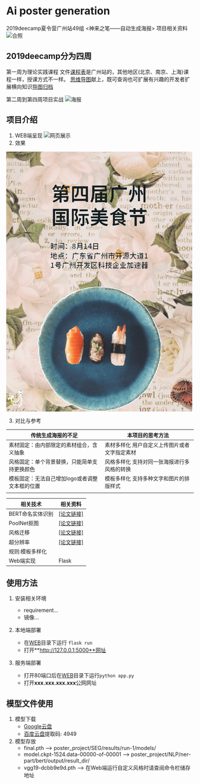 # Ai poster generation
 2019deecamp夏令营广州站49组 <神来之笔——自动生成海报> 项目相关资料
![合照](media/%E5%90%88%E7%85%A7.jpeg)

## 2019deecamp分为四周 
第一周为理论实践课程
文件[课程表](media/%E8%AF%BE%E7%A8%8B%E8%A1%A8.pdf)是广州站的，其他地区(北京、南京、上海)课程一样，授课方式不一样。
[思维导图](./media/mindmap)献上，既可查询也可扩展有兴趣的开发者扩展横向知识[导图归档](media/%E5%AF%BC%E5%9B%BE%E5%BD%92%E6%A1%A3.png)

第二周到第四周项目实战
![海报](media/%E6%B5%B7%E6%8A%A5.png)

## 项目介绍
1. WEB端呈现
![网页展示](media/%E7%BD%91%E9%A1%B5%E5%B1%95%E7%A4%BA-1.png)
1. 效果

<img src="media/%E6%95%88%E6%9E%9C1.png" width="500" hegiht="313" align=center />

3. 对比与参考

| 传统生成海报的不足 | 本项目的思考方法 |
| --- | --- |
| 素材固定：由内部限定的素材组合，含义抽象 | 素材多样化 用户自定义上传图片或者文字指定素材 | 
|  风格固定：单个背景替换，只能简单支持更换颜色| 风格多样化 支持对同一张海报进行多风格的转换 | 
|  模板固定：无法自己增加logo或者调整文本框的位置 | 模板多样化 支持多种文字和图片的排版样式 | 
|  | 

| 相关技术 | 相关资料 |
| --- | --- |
| BERT命名实体识别 | [[论文链接]](https://arxiv.org/abs/1810.04805) |
| PoolNet抠图 | [[论文链接]](https://arxiv.org/abs/1904.09569) |
| 风格迁移 | [[论文链接]](https://cs.stanford.edu/people/jcjohns/papers/eccv16/JohnsonECCV16.pdf) |
| 超分辨率 | [[论文链接]](http://openaccess.thecvf.com/content_cvpr_2017/papers/Ledig_Photo-Realistic_Single_Image_CVPR_2017_paper.pdf) |
| 规则:模板多样化 | |
| Web端实现 | Flask |

## 使用方法
1. 安装相关环境
    * requirement...
    * 镜像...
    
2. 本地端部署
    * 在[WEB](./WEB)目录下运行 ```flask run```
    * 打开**http://127.0.0.1:5000**网址
3. 服务端部署
    * 打开80端口后在[WEB](./WEB)目录下运行```python app.py```
    * 打开**xxx.xxx.xxx.xxx**公网网址
    
## 模型文件使用
1. 模型下载
    * [Google云盘](https://drive.google.com/drive/folders/1dc12sjI0S7-GLn0208qa1L209qHRC1jD?usp=sharing)
    * [百度云盘](https://pan.baidu.com/s/1IkYpqnj77P27OUHS1Vzu_A)提取码: 4949
1. 模型存放
    * final.pth --> poster_project/SEG/results/run-1/models/
    * model.ckpt-1524.data-00000-of-00001 --> poster_project/NLP/ner-part/bert/output/result_dir/
    * vgg19-dcbb9e9d.pth --> 在Web端运行自定义风格时请查阅命令栏储存地址